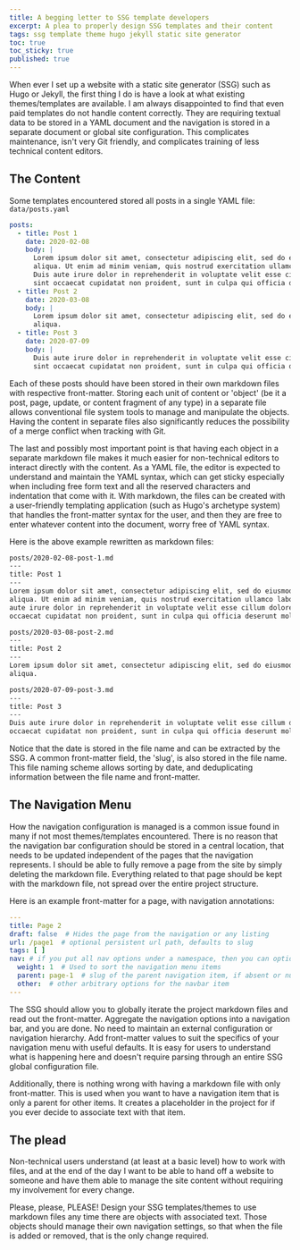 ```yaml
---
title: A begging letter to SSG template developers
excerpt: A plea to properly design SSG templates and their content
tags: ssg template theme hugo jekyll static site generator
toc: true  
toc_sticky: true  
published: true
---
```


When ever I set up a website with a static site generator (SSG) such as Hugo or Jekyll, the first thing I do is have a look at
what existing themes/templates are available. I am always disappointed to find that even paid templates do not handle
content correctly. They are requiring textual data to be stored in a YAML document and the navigation is stored in a
separate document or global site configuration. This complicates maintenance, isn't very Git friendly, and complicates
training of less technical content editors.

## The Content

Some templates encountered stored all posts in a single YAML file: `data/posts.yaml`

```yaml
posts:
  - title: Post 1
    date: 2020-02-08
    body: |
      Lorem ipsum dolor sit amet, consectetur adipiscing elit, sed do eiusmod tempor incididunt ut labore et dolore magna 
      aliqua. Ut enim ad minim veniam, quis nostrud exercitation ullamco laboris nisi ut aliquip ex ea commodo consequat. 
      Duis aute irure dolor in reprehenderit in voluptate velit esse cillum dolore eu fugiat nulla pariatur. Excepteur 
      sint occaecat cupidatat non proident, sunt in culpa qui officia deserunt mollit anim id est laborum.
  - title: Post 2
    date: 2020-03-08
    body: |
      Lorem ipsum dolor sit amet, consectetur adipiscing elit, sed do eiusmod tempor incididunt ut labore et dolore magna 
      aliqua.
  - title: Post 3
    date: 2020-07-09
    body: |
      Duis aute irure dolor in reprehenderit in voluptate velit esse cillum dolore eu fugiat nulla pariatur. Excepteur 
      sint occaecat cupidatat non proident, sunt in culpa qui officia deserunt mollit anim id est laborum.
```

Each of these posts should have been stored in their own markdown files with respective front-matter. Storing each unit
of content or 'object' (be it a post, page, update, or content fragment of any type) in a separate file allows
conventional file system tools to manage and manipulate the objects. Having the content in separate files also
significantly reduces the possibility of a merge conflict when tracking with Git. 

The last and possibly most important point is that having each object in a separate markdown file makes it much easier 
for non-technical editors to interact directly with the content. As a YAML file, the editor is expected to understand 
and maintain the YAML syntax, which can get sticky especially when including free form text and all the reserved 
characters and indentation that come with it. With markdown, the files can be created with a user-friendly templating 
application (such as Hugo's archetype system) that handles the front-matter syntax for the user, and then they are free 
to enter whatever content into the document, worry free of YAML syntax.

Here is the above example rewritten as markdown files:

```markdown
posts/2020-02-08-post-1.md
---
title: Post 1
---
Lorem ipsum dolor sit amet, consectetur adipiscing elit, sed do eiusmod tempor incididunt ut labore et dolore magna
aliqua. Ut enim ad minim veniam, quis nostrud exercitation ullamco laboris nisi ut aliquip ex ea commodo consequat. Duis
aute irure dolor in reprehenderit in voluptate velit esse cillum dolore eu fugiat nulla pariatur. Excepteur sint
occaecat cupidatat non proident, sunt in culpa qui officia deserunt mollit anim id est laborum.
```

```markdown
posts/2020-03-08-post-2.md
---
title: Post 2
---
Lorem ipsum dolor sit amet, consectetur adipiscing elit, sed do eiusmod tempor incididunt ut labore et dolore magna
aliqua.
```

```markdown
posts/2020-07-09-post-3.md
---
title: Post 3
---
Duis aute irure dolor in reprehenderit in voluptate velit esse cillum dolore eu fugiat nulla pariatur. Excepteur sint
occaecat cupidatat non proident, sunt in culpa qui officia deserunt mollit anim id est laborum.
```

Notice that the date is stored in the file name and can be extracted by the SSG. A common front-matter field, the 'slug', 
is also stored in the file name. This file naming scheme allows sorting by date, and deduplicating information
between the file name and front-matter.

## The Navigation Menu

How the navigation configuration is managed is a common issue found in many if not most themes/templates encountered.
There is no reason that the navigation bar configuration should be stored in a central location, that needs to be
updated independent of the pages that the navigation represents. I should be able to fully remove a page from the site
by simply deleting the markdown file. Everything related to that page should be kept with the markdown file, not spread 
over the entire project structure.

Here is an example front-matter for a page, with navigation annotations:

```yaml
---
title: Page 2
draft: false  # Hides the page from the navigation or any listing
url: /page1  # optional persistent url path, defaults to slug
tags: [ ]
nav: # if you put all nav options under a namespace, then you can optionally remove the page from the nav bar by setting `nav: false`
  weight: 1  # Used to sort the navigation menu items
  parent: page-1  # slug of the parent navigation item, if absent or null then top most navigation menu
  other:  # other arbitrary options for the navbar item
---
```

The SSG should allow you to globally iterate the project markdown files and read out the front-matter. Aggregate the
navigation options into a navigation bar, and you are done. No need to maintain an external configuration or navigation
hierarchy. Add front-matter values to suit the specifics of your navigation menu with useful defaults. It is easy for
users to understand what is happening here and doesn't require parsing through an entire SSG global configuration file.

Additionally, there is nothing wrong with having a markdown file with only front-matter. This is used when you want to
have a navigation item that is only a parent for other items. It creates a placeholder in the project for if you ever
decide to associate text with that item.

## The plead

Non-technical users understand (at least at a basic level) how to work with files, and at the end of the day I want to 
be able to hand off a website to someone and have them able to manage the site content without requiring my involvement 
for every change.

Please, please, PLEASE! Design your SSG templates/themes to use markdown files any time there are objects with
associated text. Those objects should manage their own navigation settings, so that when the file is added or removed,
that is the only change required. 
